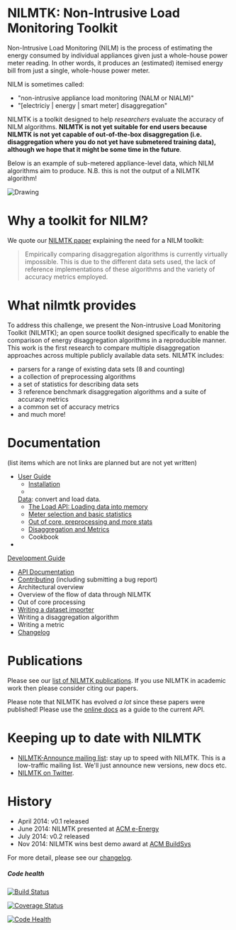 # NILMTK: Non-Intrusive Load Monitoring Toolkit

Non-Intrusive Load Monitoring (NILM) is the process of estimating the
energy consumed by individual appliances given just a whole-house
power meter reading.  In other words, it produces an (estimated)
itemised energy bill from just a single, whole-house power meter.

NILM is sometimes called:

* "non-intrusive appliance load monitoring (NALM or NIALM)"
* "[electriciy | energy | smart meter] disaggregation"

NILMTK is a toolkit designed to help *researchers* evaluate the
accuracy of NILM algorithms. **NILMTK is not yet suitable for end
users because NILMTK is not yet capable of out-of-the-box
disaggregation (i.e. disaggregation where you do not yet have
submetered training data), although we hope that it might be some time
in the future**.

Below is an example of sub-metered appliance-level data, which NILM
algorithms aim to produce. N.B. this is not the output of a NILMTK
algorithm!

<img src="https://dl.dropboxusercontent.com/u/75845627/nilmtk/submetered.png" alt="Drawing" style="width: 40% height: 40%;"/>


# Why a toolkit for NILM?

We quote our [NILMTK paper](http://arxiv.org/pdf/1404.3878v1.pdf)
explaining the need for a NILM toolkit:

  > Empirically comparing disaggregation algorithms is currently
  > virtually impossible. This is due to the different data sets used,
  > the lack of reference implementations of these algorithms and the
  > variety of accuracy metrics employed.


# What nilmtk provides

To address this challenge, we present the Non-intrusive Load Monitoring
Toolkit (NILMTK); an open source toolkit designed specifically to enable
the comparison of energy disaggregation algorithms in a reproducible
manner. This work is the first research to compare multiple
disaggregation approaches across multiple publicly available data sets.
NILMTK includes:

-  parsers for a range of existing data sets (8 and counting)
-  a collection of preprocessing algorithms
-  a set of statistics for describing data sets
-  3 reference benchmark disaggregation algorithms and a suite of
   accuracy metrics
-  a common set of accuracy metrics
-  and much more!


# Documentation

(list items which are not links are planned but are not yet written)

* [User Guide](https://github.com/nilmtk/nilmtk/tree/master/docs/manual/user_guide)
  * [Installation](https://github.com/nilmtk/nilmtk/blob/master/docs/manual/user_guide/install.ipynb)
  *
  [Data](https://github.com/nilmtk/nilmtk/blob/master/docs/manual/user_guide/data.ipynb): convert and load data.
  * [The Load API: Loading data into memory](https://github.com/nilmtk/nilmtk/blob/master/docs/manual/user_guide/loading_data_into_memory.ipynb)
  * [Meter selection and basic statistics](https://github.com/nilmtk/nilmtk/blob/master/docs/manual/user_guide/elecmeter_and_metergroup.ipynb)
  * [Out of core, preprocessing and more stats](https://github.com/nilmtk/nilmtk/blob/master/docs/manual/user_guide/pipeline_preprocessing_more_stats.ipynb)
  * [Disaggregation and Metrics](https://github.com/nilmtk/nilmtk/blob/master/docs/manual/user_guide/disaggregation_and_metrics.ipynb)
  * Cookbook
*
[Development Guide](https://github.com/nilmtk/nilmtk/tree/master/docs/manual/development_guide)
  * [API Documentation](http://nilmtk.github.io/nilmtk/master/index.html)
  * [Contributing](https://github.com/nilmtk/nilmtk/blob/master/docs/manual/development_guide/contributing.md)  (including submitting a bug report)
  * Architectural overview
  * Overview of the flow of data through NILMTK
  * Out of core processing
  * [Writing a dataset importer](https://github.com/nilmtk/nilmtk/blob/master/docs/manual/development_guide/writing_a_dataset_converter.md)
  * Writing a disaggregation algorithm
  * Writing a metric
  * [Changelog](https://github.com/nilmtk/nilmtk/blob/master/docs/manual/development_guide/changelog.md)


# Publications

Please see our [list of NILMTK publications](http://nilmtk.github.io/#publications).  If you use NILMTK in academic work then please consider citing our papers.

Please note that NILMTK has evolved *a lot* since these papers were published! Please use the
[online docs](http://nilmtk.github.io/nilmtk/master/index.html)
as a guide to the current API.


# Keeping up to date with NILMTK

* [NILMTK-Announce mailing list](https://groups.google.com/forum/#!forum/nilmtk-announce): stay up to speed with NILMTK.  This is a low-traffic mailing list.  We'll just announce new versions, new docs etc.
* [NILMTK on Twitter](https://twitter.com/nilmtk).


# History

* April 2014: v0.1 released
* June 2014: NILMTK presented at [ACM e-Energy](http://conferences.sigcomm.org/eenergy/2014/)
* July 2014: v0.2 released
* Nov 2014: NILMTK wins best demo award at [ACM BuildSys](http://www.buildsys.org/2014/)

For more detail, please see our [changelog](https://github.com/nilmtk/nilmtk/blob/master/docs/manual/developer_guide/changelog.md).


##### Code health

[![Build Status](https://travis-ci.org/nilmtk/nilmtk.svg?branch=master)](https://travis-ci.org/nilmtk/nilmtk) 

[![Coverage Status](https://coveralls.io/repos/nilmtk/nilmtk/badge.png)](https://coveralls.io/r/nilmtk/nilmtk)

[![Code Health](https://landscape.io/github/nilmtk/nilmtk/master/landscape.png)](https://landscape.io/github/nilmtk/nilmtk/master)
